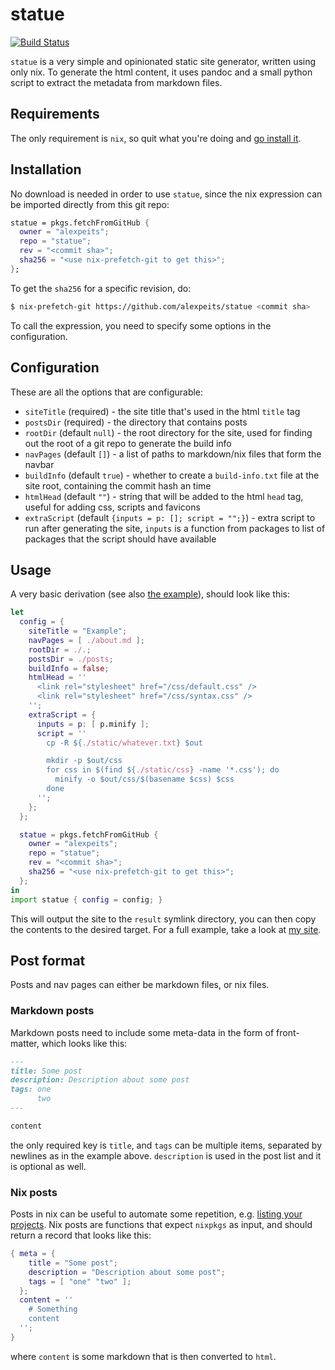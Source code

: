 # statue

[![Build Status](https://travis-ci.org/alexpeits/statue.svg?branch=master)](https://travis-ci.org/alexpeits/statue)

`statue` is a very simple and opinionated static site generator, written using
only nix. To generate the html content, it uses pandoc and a small python script
to extract the metadata from markdown files.

## Requirements

The only requirement is `nix`, so quit what you're doing and
[go install it](https://nixos.org/nix/download.html).

## Installation

No download is needed in order to use `statue`, since the nix expression can be
imported directly from this git repo:

```nix
statue = pkgs.fetchFromGitHub {
  owner = "alexpeits";
  repo = "statue";
  rev = "<commit sha>";
  sha256 = "<use nix-prefetch-git to get this>";
};
```

To get the `sha256` for a specific revision, do:

```bash
$ nix-prefetch-git https://github.com/alexpeits/statue <commit sha>
```

To call the expression, you need to specify some options in the configuration.

## Configuration

These are all the options that are configurable:

* `siteTitle` (required) - the site title that's used in the html `title` tag
* `postsDir` (required) - the directory that contains posts
* `rootDir` (default `null`) - the root directory for the site, used for finding
  out the root of a git repo to generate the build info
* `navPages` (default `[]`) - a list of paths to markdown/nix files that form
  the navbar
* `buildInfo` (default `true`) - whether to create a `build-info.txt` file at
  the site root, containing the commit hash an time
* `htmlHead` (default `""`) - string that will be added to the html `head` tag,
  useful for adding css, scripts and favicons
* `extraScript` (default `{inputs = p: []; script = "";}`) - extra script to run
  after generating the site, `inputs` is a function from packages to list of
  packages that the script should have available

## Usage

A very basic derivation (see also [the example](example/default.nix)), should
look like this:

```nix
let
  config = {
    siteTitle = "Example";
    navPages = [ ./about.md ];
    rootDir = ./.;
    postsDir = ./posts;
    buildInfo = false;
    htmlHead = ''
      <link rel="stylesheet" href="/css/default.css" />
      <link rel="stylesheet" href="/css/syntax.css" />
    '';
    extraScript = {
      inputs = p: [ p.minify ];
      script = ''
        cp -R ${./static/whatever.txt} $out

        mkdir -p $out/css
        for css in $(find ${./static/css} -name '*.css'); do
          minify -o $out/css/$(basename $css) $css
        done
      '';
    };
  };

  statue = pkgs.fetchFromGitHub {
    owner = "alexpeits";
    repo = "statue";
    rev = "<commit sha>";
    sha256 = "<use nix-prefetch-git to get this>";
  };
in
import statue { config = config; }
```

This will output the site to the `result` symlink directory, you can then copy
the contents to the desired target. For a full example, take a look at
[my site](https://github.com/alexpeits/alexpeits.github.io).

## Post format

Posts and nav pages can either be markdown files, or nix files.

### Markdown posts

Markdown posts need to include some meta-data in the form of front-matter, which
looks like this:

```markdown
---
title: Some post
description: Description about some post
tags: one
      two
---

content
```

the only required key is `title`, and `tags` can be multiple items, separated
by newlines as in the example above. `description` is used in the post list and
it is optional as well.

### Nix posts

Posts in nix can be useful to automate some repetition, e.g.
[listing your projects](https://github.com/alexpeits/alexpeits.github.io/blob/develop/projects.nix).
Nix posts are functions that expect `nixpkgs` as input, and should return a
record that looks like this:

```nix
{ meta = {
    title = "Some post";
    description = "Description about some post";
    tags = [ "one" "two" ];
  };
  content = ''
    # Something
    content
  '';
}
```

where `content` is some markdown that is then converted to `html`.
